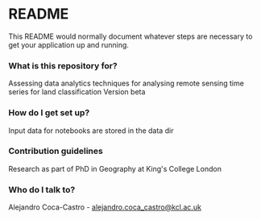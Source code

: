 # README #

This README would normally document whatever steps are necessary to get your application up and running.

### What is this repository for? ###
Assessing data analytics techniques for analysing remote sensing time series for land classification
Version beta

### How do I get set up? ###
Input data for notebooks are stored in the data dir

### Contribution guidelines ###
Research as part of PhD in Geography at King's College London

### Who do I talk to? ###
Alejandro Coca-Castro - 
alejandro.coca_castro@kcl.ac.uk
